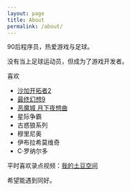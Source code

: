 ```yaml
---
layout: page
title: About
permalink: /about/
---
```


90后程序员，热爱游戏与足球。

没有当上足球运动员，但成为了游戏开发者。

喜欢
- [沙加开拓者2](http://saga.wikia.com/wiki/SaGa_Frontier_2)
- [最终幻想9](http://finalfantasy.wikia.com/wiki/Final_Fantasy_IX)
- [恶魔城 月下夜想曲](http://www.wikiwand.com/zh-cn/%E6%83%A1%E9%AD%94%E5%9F%8EX_%E6%9C%88%E4%B8%8B%E5%A4%9C%E6%83%B3%E6%9B%B2)
- 星际争霸
- 古惑狼系列
- 穆里尼奥
- 伊布拉希莫维奇
- C·罗纳尔多

平时喜欢录点视频：[我的土豆空间](http://www.tudou.com/home/zxzsaga/)

希望能遇到同好。

